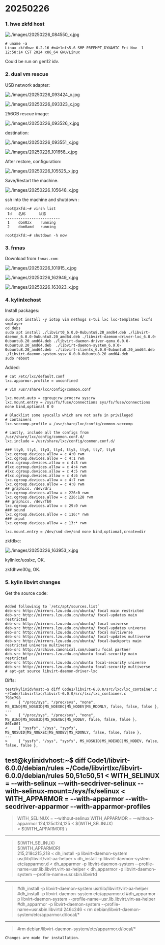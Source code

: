 # 20250226
### 1. hwe zkfd host

![./images/20250226_084550_x.jpg](./images/20250226_084550_x.jpg)

```
# uname -a
Linux zkfdhwe 6.2.16 #m4+1nfs5.6 SMP PREEMPT_DYNAMIC Fri Nov  1 12:58:14 CST 2024 x86_64 GNU/Linux
```

Could be run on gen12 idv.   
### 2. dual vm rescue
USB network adapter:    

![./images/20250226_093424_x.jpg](./images/20250226_093424_x.jpg)


![./images/20250226_093323_x.jpg](./images/20250226_093323_x.jpg)

256GB rescue image:   

![./images/20250226_093526_x.jpg](./images/20250226_093526_x.jpg)

destination:   

![./images/20250226_093551_x.jpg](./images/20250226_093551_x.jpg)

![./images/20250226_101658_x.jpg](./images/20250226_101658_x.jpg)

After restore, configuration:    

![./images/20250226_105525_x.jpg](./images/20250226_105525_x.jpg)

Save/Restart the machine.    


![./images/20250226_105648_x.jpg](./images/20250226_105648_x.jpg)

ssh into the machine and shutdown :     

```
root@zkfd:~# virsh list
 Id   名称      状态
-------------------------
 1    dom0zx    running
 2    dom0amd   running

root@zkfd:~# shutdown -h now

```
### 3. fnnas
Download from `fnnas.com`:    

![./images/20250226_101915_x.jpg](./images/20250226_101915_x.jpg)

![./images/20250226_162949_x.jpg](./images/20250226_162949_x.jpg)

![./images/20250226_163023_x.jpg](./images/20250226_163023_x.jpg)



### 4. kylinlxchost
Install packages:     

```
sudo apt install -y iotop vim nethogs s-tui lxc lxc-templates lxcfs smplayer
cd debs
sudo apt install ./libvirt0_6.0.0-0ubuntu8.20_amd64.deb ./libvirt-daemon_6.0.0-0ubuntu8.20_amd64.deb ./libvirt-daemon-driver-lxc_6.0.0-0ubuntu8.20_amd64.deb ./libvirt-daemon-driver-qemu_6.0.0-0ubuntu8.20_amd64.deb  ./libvirt-daemon-system_6.0.0-0ubuntu8.20_amd64.deb  ./libvirt-clients_6.0.0-0ubuntu8.20_amd64.deb ./libvirt-daemon-system-sysv_6.0.0-0ubuntu8.20_amd64.deb
sudo reboot
```
Added:     

```
# cat /etc/lxc/default.conf
lxc.apparmor.profile = unconfined

# vim /usr/share/lxc/config/common.conf

lxc.mount.auto = cgroup:rw proc:rw sys:rw
lxc.mount.entry = /sys/fs/fuse/connections sys/fs/fuse/connections none bind,optional 0 0

# Blacklist some syscalls which are not safe in privileged
# containers
lxc.seccomp.profile = /usr/share/lxc/config/common.seccomp

# Lastly, include all the configs from /usr/share/lxc/config/common.conf.d/
lxc.include = /usr/share/lxc/config/common.conf.d/

### tty0, tty1, tty3, tty4, tty5, tty6, tty7, tty8
lxc.cgroup.devices.allow = c 4:0 rwm
lxc.cgroup.devices.allow = c 4:1 rwm
#lxc.cgroup.devices.allow = c 4:3 rwm
#lxc.cgroup.devices.allow = c 4:4 rwm
#lxc.cgroup.devices.allow = c 4:5 rwm
#lxc.cgroup.devices.allow = c 4:6 rwm
lxc.cgroup.devices.allow = c 4:7 rwm
lxc.cgroup.devices.allow = c 4:8 rwm
## graphics. /dev/dri
lxc.cgroup.devices.allow = c 226:0 rwm
lxc.cgroup.devices.allow = c 226:128 rwm
## graphics. /dev/fb0
lxc.cgroup.devices.allow = c 29:0 rwm
### sound
lxc.cgroup.devices.allow = c 116:* rwm
### input
lxc.cgroup.devices.allow = c 13:* rwm

lxc.mount.entry = /dev/snd dev/snd none bind,optional,create=dir

```
zkfdlxc:    

![./images/20250226_163953_x.jpg](./images/20250226_163953_x.jpg)

kylinlxc/uoslxc, OK.   

zkfdhwe30g, OK.   

### 5. kylin libvirt changes
Get the source code:    

```

Added followinig to `/etc/apt/sources.list`
deb-src http://mirrors.lzu.edu.cn/ubuntu/ focal main restricted
deb-src http://mirrors.lzu.edu.cn/ubuntu/ focal-updates main restricted
deb-src http://mirrors.lzu.edu.cn/ubuntu/ focal universe
deb-src http://mirrors.lzu.edu.cn/ubuntu/ focal-updates universe
deb-src http://mirrors.lzu.edu.cn/ubuntu/ focal multiverse
deb-src http://mirrors.lzu.edu.cn/ubuntu/ focal-updates multiverse
deb-src http://mirrors.lzu.edu.cn/ubuntu/ focal-backports main restricted universe multiverse
deb-src http://archive.canonical.com/ubuntu focal partner
deb-src http://mirrors.lzu.edu.cn/ubuntu focal-security main restricted
deb-src http://mirrors.lzu.edu.cn/ubuntu focal-security universe
deb-src http://mirrors.lzu.edu.cn/ubuntu focal-security multiverse
# apt-get source libvirt-daemon-driver-lxc
```
Diffs:     

```
test@kylinidvhost:~$ diff Code1/libvirt-6.0.0/src/lxc/lxc_container.c ~/Code/libvirtlxc/libvirt-6.0.0/src/lxc/lxc_container.c
798c798
<     { "/proc/sys", "/proc/sys", "none", MS_BIND|MS_NOSUID|MS_NOEXEC|MS_NODEV|MS_RDONLY, false, false, false },
---
>     { "/proc/sys", "/proc/sys", "none", MS_BIND|MS_NOSUID|MS_NOEXEC|MS_NODEV, false, false, false },
801c801
<     { "sysfs", "/sys", "sysfs", MS_NOSUID|MS_NOEXEC|MS_NODEV|MS_RDONLY, false, false, false },
---
>     { "sysfs", "/sys", "sysfs", MS_NOSUID|MS_NOEXEC|MS_NODEV, false, false, false },
```
test@kylinidvhost:~$ diff Code1/libvirt-6.0.0/debian/rules ~/Code/libvirtlxc/libvirt-6.0.0/debian/rules 
50,51c50,51
<   WITH_SELINUX        = --with-selinux --with-secdriver-selinux --with-selinux-mount=/sys/fs/selinux
<   WITH_APPARMOR       = --with-apparmor --with-secdriver-apparmor --with-apparmor-profiles
---
>   WITH_SELINUX        = --without-selinux
>   WITH_APPARMOR       = --without-apparmor
124,125c124,125
< 	$(WITH_SELINUX)          \
< 	$(WITH_APPARMOR)         \
---
> 	$(WITH_SELINUX)             \
> 	$(WITH_APPARMOR)             \
215,218c215,218
< 	dh_install -p libvirt-daemon-system usr/lib/libvirt/virt-aa-helper
< 	dh_install -p libvirt-daemon-system etc/apparmor.d
< 	dh_apparmor -p libvirt-daemon-system --profile-name=usr.lib.libvirt.virt-aa-helper
< 	dh_apparmor -p libvirt-daemon-system --profile-name=usr.sbin.libvirtd
---
> 	#dh_install -p libvirt-daemon-system usr/lib/libvirt/virt-aa-helper
> 	#dh_install -p libvirt-daemon-system etc/apparmor.d
> 	#dh_apparmor -p libvirt-daemon-system --profile-name=usr.lib.libvirt.virt-aa-helper
> 	#dh_apparmor -p libvirt-daemon-system --profile-name=usr.sbin.libvirtd
246c246
< 	rm debian/libvirt-daemon-system/etc/apparmor.d/local/*
---
> 	#rm debian/libvirt-daemon-system/etc/apparmor.d/local/*
```
Changes are made for installation.   
